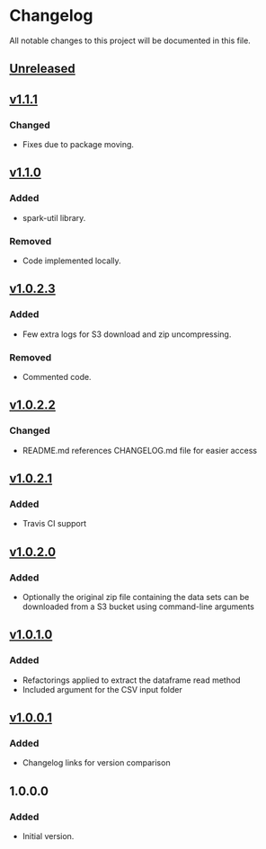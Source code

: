 # Changelog
All notable changes to this project will be documented in this file.

## [Unreleased]

## [v1.1.1]
### Changed
- Fixes due to package moving.

## [v1.1.0]
### Added
- spark-util library.

### Removed
- Code implemented locally.

## [v1.0.2.3]
### Added
- Few extra logs for S3 download and zip uncompressing.

### Removed
- Commented code.

## [v1.0.2.2]
### Changed
- README.md references CHANGELOG.md file for easier access

## [v1.0.2.1]
### Added
- Travis CI support

## [v1.0.2.0]
### Added
- Optionally the original zip file containing the data sets can be downloaded from a S3 bucket 
using command-line arguments

## [v1.0.1.0]
### Added
- Refactorings applied to extract the dataframe read method
- Included argument for the CSV input folder

## [v1.0.0.1]
### Added
- Changelog links for version comparison

## 1.0.0.0
### Added
- Initial version.

[Unreleased]: https://github.com/andersonkmi/kaggle-tmdb-movie-dataset-spark/compare/v1.1.1...HEAD
[v1.1.1]: https://github.com/andersonkmi/kaggle-tmdb-movie-dataset-spark/compare/v1.1.0...v1.1.1
[v1.1.0]: https://github.com/andersonkmi/kaggle-tmdb-movie-dataset-spark/compare/v1.0.2.3...v1.1.0
[v1.0.2.3]: https://github.com/andersonkmi/kaggle-tmdb-movie-dataset-spark/compare/v1.0.2.2...v1.0.2.3
[v1.0.2.2]: https://github.com/andersonkmi/kaggle-tmdb-movie-dataset-spark/compare/v1.0.2.1...v1.0.2.2
[v1.0.2.1]: https://github.com/andersonkmi/kaggle-tmdb-movie-dataset-spark/compare/v1.0.2.0...v1.0.2.1
[v1.0.2.0]: https://github.com/andersonkmi/kaggle-tmdb-movie-dataset-spark/compare/v1.0.1.0...v1.0.2.0
[v1.0.1.0]: https://github.com/andersonkmi/kaggle-tmdb-movie-dataset-spark/compare/v1.0.0.1...v1.0.1.0
[v1.0.0.1]: https://github.com/andersonkmi/kaggle-tmdb-movie-dataset-spark/compare/v1.0.0.0...v1.0.0.1